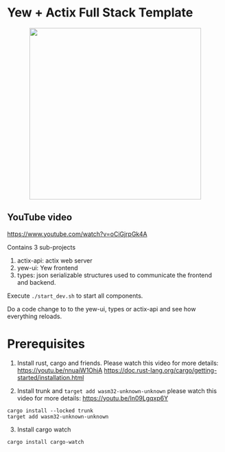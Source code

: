 # Yew  + Actix Full Stack Template
<p align="center">
  <img src="https://user-images.githubusercontent.com/1176339/177201719-cd387dae-fdd0-4237-90ec-f140fcfcb49c.png" width="400"/>
</p>

## YouTube video
https://www.youtube.com/watch?v=oCiGjrpGk4A


Contains 3 sub-projects

1. actix-api: actix web server
2. yew-ui: Yew frontend
3. types: json serializable structures used to communicate the frontend and backend.

Execute `./start_dev.sh` to start all components.

Do a code change to to the yew-ui, types or actix-api and see how everything reloads.

# Prerequisites

1. Install rust, cargo and friends. Please watch this video for more details: https://youtu.be/nnuaiW1OhjA
https://doc.rust-lang.org/cargo/getting-started/installation.html

2. Install trunk and `target add wasm32-unknown-unknown` please watch this video for more details: https://youtu.be/In09Lgqxp6Y
```
cargo install --locked trunk
target add wasm32-unknown-unknown
```

3. Install cargo watch 
```
cargo install cargo-watch
```
